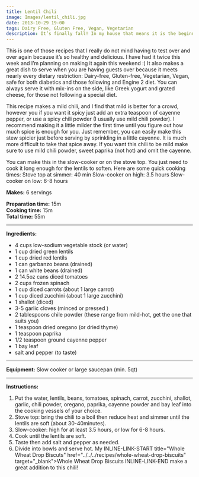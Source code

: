 ```yaml
---
title: Lentil Chili
image: Images/lentil_chili.jpg
date: 2013-10-29 19-00
tags: Dairy Free, Gluten Free, Vegan, Vegetarian
description: It’s finally fall! In my house that means it is the beginning of slow-cooker season! This vegetarian chili can be made in a slow-cooker or more quickly on the stove top.
---
```

This is one of those recipes that I really do not mind having to test over and over again because it’s so healthy and delicious. I have had it twice this week and I’m planning on making it again this weekend :) It also makes a great dish to serve when you are having guests over because it meets nearly every dietary restriction: Dairy-free, Gluten-free, Vegetarian, Vegan, safe for both diabetics and those following and Engine 2 diet. You can always serve it with mix-ins on the side, like Greek yogurt and grated cheese, for those not following a special diet.

This recipe makes a mild chili, and I find that mild is better for a crowd, however you if you want it spicy just add an extra teaspoon of cayenne pepper, or use a spicy chili powder (I usually use mild chili powder). I recommend making it a little milder the first time until you figure out how much spice is enough for you. Just remember, you can easily make this stew spicier just before serving by sprinkling in a little cayenne. It is much more difficult to take that spice away. If you want this chili to be mild make sure to use mild chili powder, sweet paprika (not hot) and omit the cayenne.

You can make this in the slow-cooker or on the stove top. You just need to cook it long enough for the lentils to soften. Here are some quick cooking times:
Stove top at simmer: 40 min
Slow-cooker on high: 3.5 hours
Slow-cooker on low: 6-8 hours

**Makes:** 6 servings

**Preparation time:** 15m  
**Cooking time:** 15m  
**Total time:** 55m

---

**Ingredients:**

- 4  cups low-sodium vegetable stock (or water)
- 1 cup dried green lentils
- 1 cup dried red lentils
- 1 can garbanzo beans (drained)
- 1 can white beans (drained)
- 2 14.5oz cans diced tomatoes
- 2 cups frozen spinach
- 1 cup diced carrots (about 1 large carrot)
- 1 cup diced zucchini (about 1 large zucchini)
- 1 shallot (diced)
- 3-5 garlic cloves (minced or pressed )
- 2 tablespoons chile powder (these range from mild-hot, get the one that suits you)
- 1 teaspoon dried oregano (or dried thyme)
- 1 teaspoon paprika
- 1/2 teaspoon ground cayenne pepper
- 1 bay leaf
-  salt and pepper (to taste)


---

**Equipment:** Slow cooker or large saucepan (min. 5qt)

---

**Instructions:**

1. Put the water, lentils, beans, tomatoes, spinach, carrot, zucchini, shallot, garlic, chili powder, oregano, paprika, cayenne powder and bay leaf into the cooking vessels of your choice. 
1. Stove top: bring the chili to a boil then reduce heat and simmer until the lentils are soft (about 30-40minutes). 
1. Slow-cooker: high for at least 3.5 hours, or low for 6-8 hours. 
1. Cook until the lentils are soft. 
1. Taste then add salt and pepper as needed.
1. Divide into bowls and serve hot. My INLINE-LINK-START title="Whole Wheat Drop Biscuts" href="../../../recipes/whole-wheat-drop-biscuits" target="_blank">Whole Wheat Drop Biscuits INLINE-LINK-END make a great addition to this chili!

